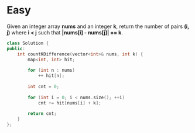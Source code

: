 # Easy

Given an integer array **nums** and an integer **k**, return the number of pairs **(i, j)** where **i < j** such that **|nums[i] - nums[j]| == k**.

```cpp
class Solution {
public:
    int countKDifference(vector<int>& nums, int k) {
        map<int, int> hit;
        
        for (int n : nums)
            ++ hit[n];
        
        int cnt = 0;
        
        for (int i = 0; i < nums.size(); ++i)
            cnt += hit[nums[i] + k];
        
        return cnt;
    }
};
```

